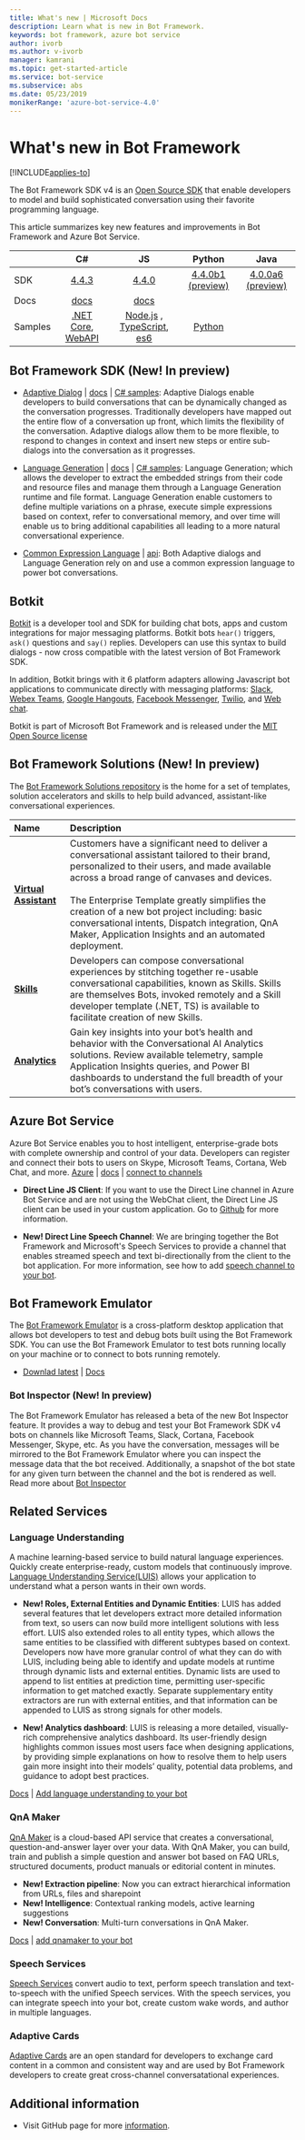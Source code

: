 ```yaml
---
title: What's new | Microsoft Docs
description: Learn what is new in Bot Framework.
keywords: bot framework, azure bot service
author: ivorb
ms.author: v-ivorb
manager: kamrani
ms.topic: get-started-article
ms.service: bot-service
ms.subservice: abs
ms.date: 05/23/2019
monikerRange: 'azure-bot-service-4.0'
---
```


# What's new in Bot Framework

[!INCLUDE[applies-to](includes/applies-to.md)]

The Bot Framework SDK v4 is an [Open Source SDK][1a] that enable developers to model and build sophisticated conversation 
using their favorite programming language.

This article summarizes key new features and improvements in Bot Framework and Azure Bot Service.

|   | C#  | JS  | Python |  Java | 
|---|:---:|:---:|:------:|:-----:|
|SDK |[4.4.3][1] | [4.4.0][2] | [4.4.0b1 (preview)][3] | [4.0.0a6 (preview)][3a]|
|Docs | [docs][5] |[docs][5] |  | |
|Samples |[.NET Core][6], [WebAPI][10] |[Node.js][7] , [TypeScript][8], [es6][9]  | [Python][111] | | 

[1a]:https://github.com/microsoft/botframework-sdk/#readme
[1]:https://github.com/Microsoft/botbuilder-dotnet/#packages
[2]:https://github.com/Microsoft/botbuilder-js#packages
[3]:https://github.com/Microsoft/botbuilder-python#packages
[3a]:https://github.com/Microsoft/botbuilder-java#packages
[4]:https://github.com/Microsoft/botbuilder-java#packages
[5]:https://docs.microsoft.com/azure/bot-service/?view=azure-bot-service-4.0
[6]:https://github.com/Microsoft/BotBuilder-Samples/tree/master/samples/csharp_dotnetcore
[7]:https://github.com/Microsoft/BotBuilder-Samples/tree/master/samples/javascript_nodejs
[8]:https://github.com/Microsoft/BotBuilder-Samples/tree/master/samples/javascript_typescript
[9]:https://github.com/Microsoft/BotBuilder-Samples/tree/master/samples/javascript_es6
[10]:https://github.com/Microsoft/BotBuilder-Samples/tree/master/samples/csharp_webapi
[111]:https://github.com/Microsoft/botbuilder-python/tree/master/samples

<a name="V4-whats-new"></a>
## Bot Framework SDK (New! In preview)

- [Adaptive Dialog][47] | [docs][48] | [C# samples][49]: Adaptive Dialogs enable developers to build conversations that can be dynamically changed as the conversation progresses.  Traditionally developers have mapped out the entire flow of a conversation up front, which limits the flexibility of the conversation.  Adaptive dialogs allow them to be more flexible, to respond to changes in context and insert new steps or entire sub-dialogs into the conversation as it progresses. 

- [Language Generation][43] | [docs][44] | [C# samples][45]: Language Generation; which allows the developer to extract the embedded strings from their code and resource files and manage them through a Language Generation runtime and file format.  Language Generation enable customers to define multiple variations on a phrase, execute simple expressions based on context, refer to conversational memory, and over time will enable us to bring additional capabilities all leading to a more natural conversational experience.

- [Common Expression Language][40] | [api][41]: Both Adaptive dialogs and Language Generation rely on and use a common expression language to power bot conversations.

[40]:https://github.com/Microsoft/BotBuilder-Samples/tree/master/experimental/common-expression-language#readme
[41]:https://github.com/Microsoft/BotBuilder-Samples/blob/master/experimental/common-expression-language/api-reference.md
[43]:https://github.com/Microsoft/BotBuilder-Samples/tree/master/experimental/language-generation#readme
[44]:https://github.com/Microsoft/BotBuilder-Samples/tree/master/experimental/language-generation/docs
[45]:https://github.com/Microsoft/BotBuilder-Samples/tree/master/experimental/language-generation/csharp_dotnetcore
[46]:https://github.com/Microsoft/BotBuilder-Samples/tree/master/experimental/language-generation/javascript_nodejs/13.core-bot
[47]:https://github.com/Microsoft/BotBuilder-Samples/tree/master/experimental/adaptive-dialog#readme
[48]:https://github.com/Microsoft/BotBuilder-Samples/tree/master/experimental/adaptive-dialog/docs
[49]:https://github.com/Microsoft/BotBuilder-Samples/tree/master/experimental/adaptive-dialog/csharp_dotnetcore
[50]:https://github.com/Microsoft/BotBuilder-Samples/tree/master/experimental/adaptive-dialog/declarative

## Botkit
[Botkit][100] is a developer tool and SDK for building chat bots, apps and custom integrations for major messaging platforms. Botkit bots `hear()` triggers, `ask()` questions and `say()` replies. Developers can use this syntax to build dialogs - now cross compatible with the latest version of Bot Framework SDK. 

In addition, Botkit brings with it 6 platform adapters allowing Javascript bot applications to communicate directly with messaging platforms: [Slack][102], [Webex Teams][103], [Google Hangouts][104], [Facebook Messenger][105], [Twilio][106], and [Web chat][107].

Botkit is part of Microsoft Bot Framework and is released under the [MIT Open Source license][101]

[100]:https://github.com/howdyai/botkit#readme
[101]:https://github.com/howdyai/botkit/blob/master/LICENSE.md
[102]:https://github.com/howdyai/botkit/tree/master/packages/botbuilder-adapter-slack#readme
[103]:https://github.com/howdyai/botkit/tree/master/packages/botbuilder-adapter-webex#readme
[104]:https://github.com/howdyai/botkit/tree/master/packages/botbuilder-adapter-hangouts#readme
[105]:https://github.com/howdyai/botkit/tree/master/packages/botbuilder-adapter-facebook#readme
[106]:https://github.com/howdyai/botkit/tree/master/packages/botbuilder-adapter-twilio-sms#readme
[107]:https://github.com/howdyai/botkit/tree/master/packages/botbuilder-adapter-web#readme

## Bot Framework Solutions (New! In preview)

The [Bot Framework Solutions repository](https://github.com/Microsoft/AI#readme) is the home for a set of templates, solution accelerators and skills to help build advanced, assistant-like conversational experiences.

| Name | Description |  
|:------------|:------------| 
|[**Virtual Assistant**](https://github.com/Microsoft/AI/tree/master/docs#virtual-assistant) | Customers have a significant need to deliver a conversational assistant tailored to their brand, personalized to their users, and made available across a broad range of canvases and devices. <br/><br/> The Enterprise Template greatly simplifies the creation of a new bot project including: basic conversational intents, Dispatch integration, QnA Maker, Application Insights and an automated deployment.|
|[**Skills**](https://github.com/Microsoft/AI/blob/master/docs/overview/skills.md)| Developers can compose conversational experiences by stitching together re-usable conversational capabilities, known as Skills. Skills are themselves Bots, invoked remotely and a Skill developer template (.NET, TS) is available to facilitate creation of new Skills. 
|[**Analytics**](https://github.com/Microsoft/AI/blob/master/docs/readme.md#analytics)| Gain key insights into your bot’s health and behavior with the Conversational AI Analytics solutions. Review available telemetry, sample Application Insights queries, and Power BI dashboards to understand the full breadth of your bot’s conversations with users. |

## Azure Bot Service
Azure Bot Service enables you to host intelligent, enterprise-grade bots with complete ownership and control of your data. 
Developers can register and connect their bots to users on Skype, Microsoft Teams, Cortana, Web Chat, 
and more. [Azure][27]  |  [docs][28] | [connect to channels][29] 

* **Direct Line JS Client**: If you want to use the Direct Line channel in Azure Bot Service and are not using the WebChat client, 
the Direct Line JS client can be used in your custom application. Go to [Github][30] for more information.

<a name="ABS-whats-new"></a>

* **New! Direct Line Speech Channel**: We are bringing together the Bot Framework and Microsoft's Speech Services to provide a channel that enables streamed speech and text bi-directionally from the client to the bot application.  For more information, see how to add [speech channel to your bot](https://docs.microsoft.com/azure/bot-service/directline-speech-bot?view=azure-bot-service-4.0).

[27]:https://azure.microsoft.com/services/bot-service/
[28]:https://docs.microsoft.com/azure/bot-service/bot-service-overview-introduction?view=azure-bot-service-4.0
[29]:https://docs.microsoft.com/azure/bot-service/bot-service-manage-channels?view=azure-bot-service-4.0
[30]:https://github.com/Microsoft/BotFramework-DirectLineJS/blob/master/README.md


## Bot Framework Emulator
The [Bot Framework Emulator][60] is a  cross-platform desktop application that allows bot developers to test and debug bots built using the Bot Framework SDK. You can use the Bot Framework Emulator to test bots running locally on your machine or to connect to bots running remotely.

- [Downlad latest][61] | [Docs][62]

<a name="Emulator-whats-new"></a>
### Bot Inspector (New! In preview)

The Bot Framework Emulator has released a beta of the new Bot Inspector feature. It provides a way to debug and test your Bot Framework SDK v4 bots on channels like Microsoft Teams, Slack, Cortana, Facebook Messenger, Skype, etc. As you have the conversation, messages will be mirrored to the Bot Framework Emulator where you can inspect the message data that the bot received. Additionally, a snapshot of the bot state for any given turn between the channel and the bot is rendered as well. Read more about [Bot Inspector](https://github.com/Microsoft/BotFramework-Emulator/blob/master/content/CHANNELS.md)

[60]:https://github.com/Microsoft/BotFramework-Emulator#readme
[61]:https://github.com/Microsoft/BotFramework-Emulator/releases/latest
[62]:https://docs.microsoft.com/azure/bot-service/bot-service-debug-emulator?view=azure-bot-service-4.0


## Related Services

### Language Understanding 
A machine learning-based service to build natural language experiences. Quickly create enterprise-ready, custom models that continuously improve. [Language Understanding Service(LUIS)][30] allows your application to understand what a person wants in their own words.

<a name="LUIS-whats-new"></a>

- **New! Roles, External Entities and Dynamic Entities**: LUIS has added several features that let developers extract more detailed information from text, so users can now build more intelligent solutions with less effort. LUIS also extended roles to all entity types, which allows the same entities to be classified with different subtypes based on context. Developers now have more granular control of what they can do with LUIS, including being able to identify and update models at runtime through dynamic lists and external entities. Dynamic lists are used to append to list entities at prediction time, permitting user-specific information to get matched exactly. Separate supplementary entity extractors are run with external entities, and that information can be appended to LUIS as strong signals for other models.

- **New! Analytics dashboard**: LUIS is releasing a more detailed, visually-rich comprehensive analytics dashboard. Its user-friendly design highlights common issues most users face when designing applications, by providing simple explanations on how to resolve them to help users gain more insight into their models’ quality, potential data problems, and guidance to adopt best practices.

[Docs][31] | [Add language understanding to your bot][32] 

[18]:https://github.com/Microsoft/botbuilder-tools/tree/master/packages/LUIS#readme
[19]:https://github.com/Microsoft/botbuilder-tools/tree/master/packages/QnAMaker#readme
[30]:https://www.luis.ai
[31]:https://docs.microsoft.com/azure/cognitive-services/LUIS/Home
[32]:https://docs.microsoft.com/azure/bot-service/bot-builder-howto-v4-luis?view=azure-bot-service-4.0&branch=pr-en-us-1325&tabs=csharp

### QnA Maker
[QnA Maker][33] is a cloud-based API service that creates a conversational, question-and-answer layer over your data. With QnA Maker, you can build, train and publish a simple question and answer bot based on FAQ URLs, structured documents, product manuals or editorial content in minutes.

<a name="QnA-whats-new"></a>

- **New! Extraction pipeline**: Now you can extract hierarchical information from URLs, files and sharepoint
- **New! Intelligence**: Contextual ranking models, active learning suggestions
- **New! Conversation**: Multi-turn conversations in QnA Maker.

[Docs][34]  | [add qnamaker to your bot][35] 

[33]:https://www.qnamaker.ai/
[34]:https://aka.ms/qnamaker-docs-home
[35]:https://docs.microsoft.com/azure/bot-service/bot-builder-howto-qna?view=azure-bot-service-4.0&branch=pr-en-us-1325&tabs=cs

### Speech Services
[Speech Services](https://docs.microsoft.com/azure/cognitive-services/speech-service/) convert audio to text, perform speech translation and text-to-speech with the unified Speech services. With the speech services, you can integrate speech into your bot, create custom wake words, and author in multiple languages.

### Adaptive Cards
[Adaptive Cards](https://adaptivecards.io) are an open standard for developers to exchange card content in a common and consistent way and are used by Bot Framework developers to create great cross-channel conversatational experiences.

## Additional information
- Visit GitHub page for more [information](https://github.com/Microsoft/botframework/blob/master/whats-new.md#whats-new).
